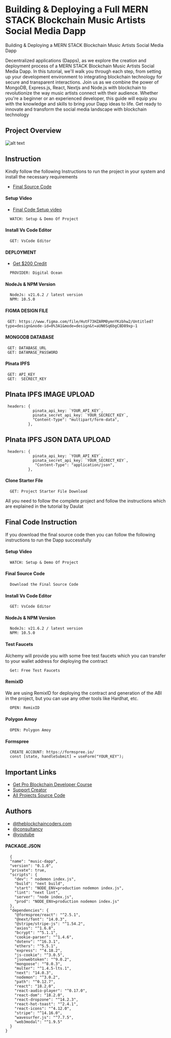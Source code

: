 # Building & Deploying a Full MERN STACK Blockchain Music Artists Social Media Dapp

Building & Deploying a MERN STACK Blockchain Music Artists Social Media Dapp

Decentralized applications (Dapps), as we explore the creation and deployment process of a MERN STACK Blockchain Music Artists Social Media Dapp. In this tutorial, we'll walk you through each step, from setting up your development environment to integrating blockchain technology for secure and transparent interactions. Join us as we combine the power of MongoDB, Express.js, React, Nextjs and Node.js with blockchain to revolutionize the way music artists connect with their audience. Whether you're a beginner or an experienced developer, this guide will equip you with the knowledge and skills to bring your Dapp ideas to life. Get ready to innovate and transform the social media landscape with blockchain technology

## Project Overview

![alt text](https://www.daulathussain.com/wp-content/uploads/2024/05/Building-Deploying-a-MERN-STACK-Blockchain-Music-Artists-Social-Media-Dapp.jpg)

## Instruction

Kindly follow the following Instructions to run the project in your system and install the necessary requirements

- [Final Source Code](https://www.theblockchaincoders.com/sourceCode/building-and-deploying-a-full-mern-stack-blockchain-music-artists-social-media-dapp)

#### Setup Video

- [Final Code Setup video](https://youtu.be/rp83FIpXyEY?si=XkOBP4yFGlpuwfTe)

```https://code.visualstudio.com/download
  WATCH: Setup & Demo Of Project
```

#### Install Vs Code Editor

```https://code.visualstudio.com/download
  GET: VsCode Editor
```

#### DEPLOYMENT

- [Get $200 Credit](https://m.do.co/c/fbe1551c5ae1)

```https://nodejs.org/en/download
  PROVIDER: Digital Ocean
```

#### NodeJs & NPM Version

```https://nodejs.org/en/download
  NodeJs: v21.6.2 / latest version
  NPM: 10.5.0
```

#### FIGMA DESIGN FILE

```https://www.figma.com/file/HutF73HZARM0ymnYKzbhw2/Untitled?type=design&node-id=0%3A1&mode=design&t=aUN0Sq6bgC8D89xp-1
 GET: https://www.figma.com/file/HutF73HZARM0ymnYKzbhw2/Untitled?type=design&node-id=0%3A1&mode=design&t=aUN0Sq6bgC8D89xp-1
```

#### MONGODB DATABASE

```https://www.mongodb.com/
 GET: DATABASE_URL
 GET: DATAMASE_PASSWORD
```

#### PInata IPFS

```https://www.pinata.cloud/
 GET: API_KEY
 GET:  SECRECT_KEY
```

## PInata IPFS IMAGE UPLOAD

```https://www.pinata.cloud/
 headers: {
            pinata_api_key: `YOUR_API_KEY`,
            pinata_secret_api_key: `YOUR_SECRECT_KEY`,
            "Content-Type": "multipart/form-data",
          },
```

## PInata IPFS JSON DATA UPLOAD

```https://www.pinata.cloud/
 headers: {
            pinata_api_key: `YOUR_API_KEY`,
            pinata_secret_api_key: `YOUR_SECRECT_KEY`,
             "Content-Type": "application/json",
          },
```

#### Clone Starter File

```URL
  GET: Project Starter File Download
```

All you need to follow the complete project and follow the instructions which are explained in the tutorial by Daulat

## Final Code Instruction

If you download the final source code then you can follow the following instructions to run the Dapp successfully

#### Setup Video

```https://code.visualstudio.com/download
  WATCH: Setup & Demo Of Project
```

#### Final Source Code

```https://www.theblockchaincoders.com/SourceCode
  Download the Final Source Code
```

#### Install Vs Code Editor

```https://code.visualstudio.com/download
  GET: VsCode Editor
```

#### NodeJs & NPM Version

```https://nodejs.org/en/download
  NodeJs: v21.6.2 / latest version
  NPM: 10.5.0
```

#### Test Faucets

Alchemy will provide you with some free test faucets which you can transfer to your wallet address for deploying the contract

```https://faucet.polygon.technology/
  Get: Free Test Faucets
```

#### RemixID

We are using RemixID for deploying the contract and generation of the ABI in the project, but you can use any other tools like Hardhat, etc.

```https://remix-project.org
  OPEN: RemixID
```

#### Polygon Amoy

```https://www.oklink.com/amoy
  OPEN: Polygon Amoy
```

#### Formspree

```https://formspree.io/
  CREATE ACCOUNT: https://formspree.io/
  const [state, handleSubmit] = useForm("YOUR_KEY");
```

## Important Links

- [Get Pro Blockchain Developer Course](https://www.theblockchaincoders.com/pro-nft-marketplace)
- [Support Creator](https://bit.ly/Support-Creator)
- [All Projects Source Code](https://www.theblockchaincoders.com/SourceCode)

## Authors

- [@theblockchaincoders.com](https://www.theblockchaincoders.com/)
- [@consultancy](https://www.theblockchaincoders.com/consultancy)
- [@youtube](https://www.youtube.com/@daulathussain)

#### PACKAGE.JSON

```https://www.theblockchaincoders.com/SourceCode
  {
  "name": "music-dapp",
  "version": "0.1.0",
  "private": true,
  "scripts": {
    "dev": " nodemon index.js",
    "build": "next build",
    "start": "NODE_ENV=production nodemon index.js",
    "lint": "next lint",
    "server": "node index.js",
    "prod": "NODE_ENV=production nodemon index.js"
  },
  "dependencies": {
    "@formspree/react": "^2.5.1",
    "@next/font": "14.0.3",
    "@stripe/stripe-js": "^1.54.2",
    "axios": "^1.6.8",
    "bcrypt": "^5.1.1",
    "cookie-parser": "^1.4.6",
    "dotenv": "^16.3.1",
    "ethers": "^5.5.1",
    "express": "^4.18.2",
    "js-cookie": "^3.0.5",
    "jsonwebtoken": "^9.0.2",
    "mongoose": "^8.0.3",
    "multer": "^1.4.5-lts.1",
    "next": "14.0.3",
    "nodemon": "^3.0.2",
    "path": "^0.12.7",
    "react": "18.2.0",
    "react-audio-player": "^0.17.0",
    "react-dom": "18.2.0",
    "react-dropzone": "^14.2.3",
    "react-hot-toast": "^2.4.1",
    "react-icons": "^4.12.0",
    "stripe": "^14.16.0",
    "wavesurfer.js": "^7.7.5",
    "web3modal": "^1.9.5"
  }
}
```

